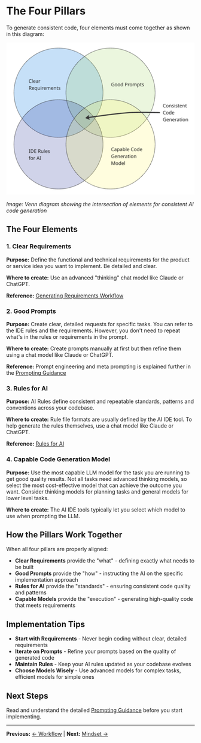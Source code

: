 # The Four Pillars

To generate consistent code, four elements must come together as shown in this diagram:

![](attachments/venn-diagram-consistent-code.png)

*Image: Venn diagram showing the intersection of elements for consistent AI code generation*

## The Four Elements

### 1. Clear Requirements

**Purpose:** Define the functional and technical requirements for the product or service idea you want to implement. Be detailed and clear.

**Where to create:** Use an advanced "thinking" chat model like Claude or ChatGPT.

**Reference:** [Generating Requirements Workflow](../generating-requirements/README.md)

### 2. Good Prompts

**Purpose:** Create clear, detailed requests for specific tasks. You can refer to the IDE rules and the requirements. However, you don't need to repeat what's in the rules or requirements in the prompt.

**Where to create:** Create prompts manually at first but then refine them using a chat model like Claude or ChatGPT.

**Reference:** Prompt engineering and meta prompting is explained further in the [Prompting Guidance](../appendix/prompt-library/prompting-guidance.md)

### 3. Rules for AI

**Purpose:** AI Rules define consistent and repeatable standards, patterns and conventions across your codebase.

**Where to create:** Rule file formats are usually defined by the AI IDE tool. To help generate the rules themselves, use a chat model like Claude or ChatGPT.

**Reference:** [Rules for AI](../appendix/rules-for-ai)

### 4. Capable Code Generation Model

**Purpose:** Use the most capable LLM model for the task you are running to get good quality results. Not all tasks need advanced thinking models, so select the most cost-effective model that can achieve the outcome you want. Consider thinking models for planning tasks and general models for lower level tasks. 

**Where to create:** The AI IDE tools typically let you select which model to use when prompting the LLM.

## How the Pillars Work Together

When all four pillars are properly aligned:

- **Clear Requirements** provide the "what" - defining exactly what needs to be built
- **Good Prompts** provide the "how" - instructing the AI on the specific implementation approach
- **Rules for AI** provide the "standards" - ensuring consistent code quality and patterns
- **Capable Models** provide the "execution" - generating high-quality code that meets requirements

## Implementation Tips

- **Start with Requirements** - Never begin coding without clear, detailed requirements
- **Iterate on Prompts** - Refine your prompts based on the quality of generated code
- **Maintain Rules** - Keep your AI rules updated as your codebase evolves
- **Choose Models Wisely** - Use advanced models for complex tasks, efficient models for simple ones

## Next Steps

Read and understand the detailed [Prompting Guidance](../appendix/prompt-library/prompting-guidance.md) before you start implementing.

---

**Previous:** [← Workflow](workflow.md) | **Next:** [Mindset →](ai-working-mindset.md)